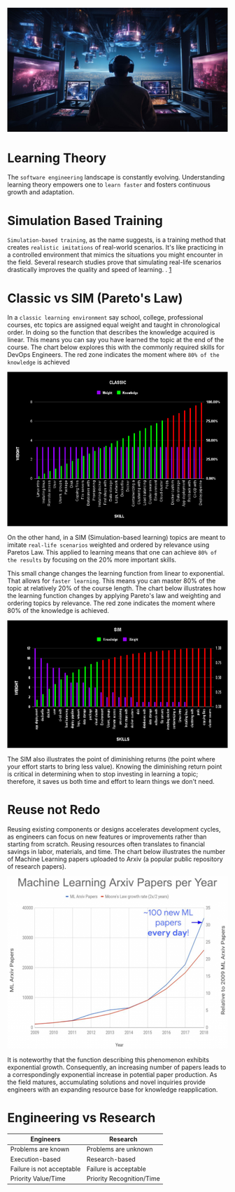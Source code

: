 ![banner](images/2.jpg)

# Learning Theory

The `software engineering` landscape is constantly evolving. Understanding learning theory empowers one to `learn faster` and fosters continuous growth and adaptation.

# Simulation Based Training

`Simulation-based training`, as the name suggests, is a training method that creates `realistic imitations` of real-world scenarios. It's like practicing in a controlled environment that mimics the situations you might encounter in the field. Several research studies prove that simulating real-life scenarios drastically improves the quality and speed of learning. . [1](https://journals.lww.com/ccmjournal/abstract/2006/01000/simulation_based_training_is_superior_to.21.aspx) 

# Classic vs SIM (Pareto's Law)

In a `classic learning environment` say school, college, professional courses, etc topics are assigned equal weight and taught in chronological order. In doing so the function that describes the knowledge acquired is linear. This means you can say you have learned the topic at the end of the course. The chart below explores this with the commonly required skills for DevOps Engineers. The red zone indicates the moment where `80% of the knowledge` is achieved

![classical learning](images/CLASSIC.png)


On the other hand, in a SIM (Simulation-based learning) topics are meant to imitate `real-life scenarios` weighted and ordered by relevance using Paretos Law. This applied to learning means that one can achieve `80% of the results` by focusing on the 20% more important skills. 

This small change changes the learning function from linear to exponential. That allows for `faster learning`. This means you can master 80% of the topic at relatively 20% of the course length. The chart below illustrates how the learning function changes by applying Pareto's law and weighting and ordering topics by relevance. The red zone indicates the moment where 80% of the knowledge is achieved.

![simulation based learning](images/SIM.png)

The SIM also illustrates the point of diminishing returns (the point where your effort starts to bring less value). Knowing the diminishing return point is critical in determining when to stop investing in learning a topic; therefore, it saves us both time and effort to learn things we don't need.   


# Reuse not Redo

Reusing existing components or designs accelerates development cycles, as engineers can focus on new features or improvements rather than starting from scratch. Reusing resources often translates to financial savings in labor, materials, and time. The chart below illustrates the number of Machine Learning papers uploaded to Arxiv (a popular public repository of research papers).

![machine learning papers](images/machine-learning-papers-overtime.png)

It is noteworthy that the function describing this phenomenon exhibits exponential growth. Consequently, an increasing number of papers leads to a correspondingly exponential increase in potential paper production. As the field matures, accumulating solutions and novel inquiries provide engineers with an expanding resource base for knowledge reapplication.

# Engineering vs Research

| Engineers                           |  Research                             |
|-------------------------------------|---------------------------------------|
| Problems are known                  | Problems are unknown                  |
| Execution-based                     | Research-based                        |                 
| Failure is not acceptable           | Failure is acceptable                 |
| Priority Value/Time                 | Priority  Recognition/Time            |









